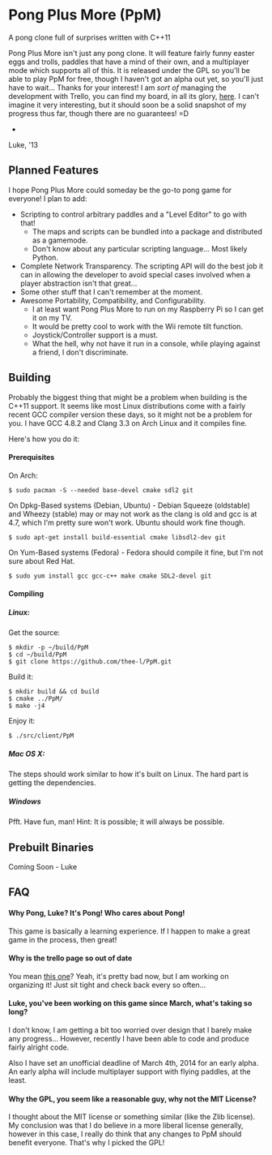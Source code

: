 <!---
 PpM - Pong Plus More - A pong clone full of surprises written with C++11.
 Copyright (C) 2013  Luke San Antonio

 You can contact me (Luke San Antonio) at lukesanantonio@gmail.com!

 This program is free software: you can redistribute it and/or modify
 it under the terms of the GNU General Public License as published by
 the Free Software Foundation, either version 3 of the License, or
 (at your option) any later version.

 This program is distributed in the hope that it will be useful,
 but WITHOUT ANY WARRANTY; without even the implied warranty of
 MERCHANTABILITY or FITNESS FOR A PARTICULAR PURPOSE.  See the
 GNU General Public License for more details.

 You should have received a copy of the GNU General Public License
 along with this program.  If not, see <http://www.gnu.org/licenses/>.
-->
Pong Plus More (PpM)
====================

A pong clone full of surprises written with C++11

Pong Plus More isn't just any pong clone. It will feature fairly funny easter
eggs and trolls, paddles that have a mind of their own, and a multiplayer mode
which supports all of this. It is released under the GPL so you'll be able to
play PpM for free, though I haven't got an alpha out yet, so you'll just have
to wait... Thanks for your interest! I am *sort of* managing the development
with Trello, you can find my board, in all its glory, [here][1]. I can't
imagine it very interesting, but it should soon be a solid snapshot of my
progress thus far, though there are no guarantees! =D

-
Luke, '13

Planned Features
----------------

I hope Pong Plus More could someday be the go-to pong game for everyone! I plan
to add:

 - Scripting to control arbitrary paddles and a "Level Editor" to go with that!
   - The maps and scripts can be bundled into a package and distributed as a
   gamemode.
   - Don't know about any particular scripting language... Most likely Python.
 - Complete Network Transparency. The scripting API will do the best job it can
 in allowing the developer to avoid special cases involved when a player
 abstraction isn't that great...
 - Some other stuff that I can't remember at the moment.
 - Awesome Portability, Compatibility, and Configurability.
   - I at least want Pong Plus More to run on my Raspberry Pi so I can get it
   on my TV.
   - It would be pretty cool to work with the Wii remote tilt function.
   - Joystick/Controller support is a must.
   - What the hell, why not have it run in a console, while playing against a
   friend, I don't discriminate.


Building
--------
Probably the biggest thing that might be a problem when building is the C++11
support. It seems like most Linux distributions come with a fairly recent GCC
compiler version these days, so it might not be a problem for you. I have GCC
4.8.2 and Clang 3.3 on Arch Linux and it compiles fine.

Here's how you do it:

#### Prerequisites
On Arch:

    $ sudo pacman -S --needed base-devel cmake sdl2 git

On Dpkg-Based systems (Debian, Ubuntu) - Debian Squeeze (oldstable) and Wheezy
(stable) may or may not work as the clang is old and gcc is at 4.7, which I'm
pretty sure won't work. Ubuntu should work fine though.

    $ sudo apt-get install build-essential cmake libsdl2-dev git

On Yum-Based systems (Fedora) - Fedora should compile it fine, but I'm not
sure about Red Hat.

    $ sudo yum install gcc gcc-c++ make cmake SDL2-devel git

#### Compiling

##### Linux:
Get the source:

    $ mkdir -p ~/build/PpM
    $ cd ~/build/PpM
    $ git clone https://github.com/thee-l/PpM.git

Build it:

    $ mkdir build && cd build
    $ cmake ../PpM/
    $ make -j4

Enjoy it:

    $ ./src/client/PpM

##### Mac OS X:
The steps should work similar to how it's built on Linux. The hard part is
getting the dependencies.

##### Windows
Pfft. Have fun, man! Hint: It is possible; it will always be possible.

Prebuilt Binaries
-----------------
Coming Soon - Luke

FAQ
---

#### Why Pong, Luke? It's Pong! Who cares about Pong!
This game is basically a learning experience. If I happen to make a great game
in the process, then great!

#### Why is the trello page so out of date
You mean [this one][1]? Yeah, it's pretty bad now, but I am working on
organizing it! Just sit tight and check back every so often...

#### Luke, you've been working on this game since March, what's taking so long?
I don't know, I am getting a bit too worried over design that I barely make any
progress... However, recently I have been able to code and produce fairly
alright code.

Also I have set an unofficial deadline of March 4th, 2014 for an
early alpha. An early alpha will include multiplayer support with flying
paddles, at the least.

#### Why the GPL, you seem like a reasonable guy, why not the MIT License?
I thought about the MIT license or something similar (like the Zlib license).
My conclusion was that I do believe in a more liberal license generally,
however in this case, I really do think that any changes to PpM should benefit
everyone. That's why I picked the GPL!

[1]: <https://trello.com/b/6kkfz2kJ/pong-plus-more>
[2]: <http://codeplea.com/game-scripting-languages>
